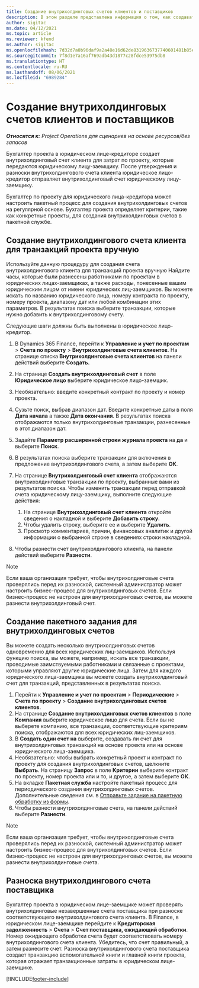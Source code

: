 ```yaml
---
title: Создание внутрихолдинговых счетов клиентов и поставщиков
description: В этом разделе представлена информация о том, как создавать внутрихолдинговые счета клиентов и поставщиков.
author: sigitac
ms.date: 04/12/2021
ms.topic: article
ms.reviewer: kfend
ms.author: sigitac
ms.openlocfilehash: 7d32d7a0b96daf9a2a48e16d62de8319636737740601481b85ee887948e31110
ms.sourcegitcommit: 7f8d1e7a16af769adb43d1877c28fdce53975db8
ms.translationtype: HT
ms.contentlocale: ru-RU
ms.lasthandoff: 08/06/2021
ms.locfileid: "6989284"
---
```

# <a name="create-intercompany-customer-and-vendor-invoices"></a>Создание внутрихолдинговых счетов клиентов и поставщиков

_**Относится к:** Project Operations для сценариев на основе ресурсов/без запасов_

Бухгалтер проекта в юридическом лице-кредиторе создает внутрихолдинговый счет клиента для затрат по проекту, которые передаются юридическому лицу-заемщику. После утверждения и разноски внутрихолдингового счета клиента юридическое лицо-кредитор отправляет внутрихолдинговый счет юридическому лицу-заемщику.

Бухгалтер по проекту для юридического лица-кредитора может настроить пакетный процесс для создания внутрихолдинговых счетов на регулярной основе. Бухгалтер проекта определяет критерии, такие как конкретные проекты, для создания внутрихолдинговых счетов в пакетной службе.

## <a name="manually-create-an-intercompany-customer-invoice-for-project-transactions"></a>Создание внутрихолдингового счета клиента для транзакций проекта вручную 

Используйте данную процедуру для создания счета внутрихолдингового клиента для транзакций проекта вручную Найдите часы, которые были разнесены работниками по проектам в юридических лицах-заемщиках, а также расходы, понесенные вашим юридическим лицом от имени юридических лиц-заемщиков. Вы можете искать по названию юридического лица, номеру контракта по проекту, номеру проекта, диапазону дат или любой комбинации этих параметров. В результатах поиска выберите транзакции, которые нужно добавить к внутрихолдинговому счету. 

Следующие шаги должны быть выполнены в юридическое лицо-кредитор. 

1. В Dynamics 365 Finance, перейти к **Управление и учет по проектам** > **Счета по проекту** > **Внутрихолдинговые счета клиентов**. На странице списка **Внутрихолдинговые счета клиентов** на панели действий выберите **Создать.**
2. На странице **Создать внутрихолдинговый счет** в поле **Юридическое лицо** выберите юридическое лицо-заемщик.
3. Необязательно: введите конкретный контракт по проекту и номер проекта.
4. Сузьте поиск, выбрав диапазон дат. Введите конкретные даты в поля **Дата начала** а также **Дата окончания**. В результатах поиска отображаются только внутрихолдинговые транзакции, разнесенные в этот диапазон дат.
5. Задайте **Параметр расширенной строки журнала проекта** на **да** и выберите **Поиск**.
6. В результатах поиска выберите транзакции для включения в предложение внутрихолдингового счета, а затем выберите **ОК**.
7. На странице **Внутрихолдинговый счет клиента** отображаются внутрихолдинговые транзакции по проекту, выбранные вами из результатов поиска. Чтобы изменить транзакции перед отправкой счета юридическому лицу-заемщику, выполните следующие действия:
  
    1. На странице **Внутрихолдинговый счет клиента** откройте сведения о накладной и выберите **Добавить строку**.
    2. Чтобы удалить строку, выберите ее и выберите **Удалить**.
    3. Просмотр комментариев, причин, финансовых аналитик и другой информации о выбранной строке в сведениях строки накладной.
    
8. Чтобы разнести счет внутрихолдингового клиента, на панели действий выберите **Разнести**.

> [!NOTE]
> Если ваша организация требует, чтобы внутрихолдинговые счета проверялись перед их разноской, системный администратор может настроить бизнес-процесс для внутрихолдинговых счетов. Если бизнес-процесс не настроен для внутрихолдинговых счетов, вы можете разнести внутрихолдинговый счет.

## <a name="create-a-batch-job-for-intercompany-invoices"></a>Создание пакетного задания для внутрихолдинговых счетов

Вы можете создать несколько внутрихолдинговых счетов одновременно для всех юридических лиц-заемщиков. Используя функцию поиска, вы можете, например, искать все транзакции, проводимые заимствуемыми работниками и связанные с проектами, которыми управляют другие юридические лица. Затем для каждого юридического лица-заемщика вы можете создать внутрихолдинговый счет для транзакций, представленных в результатах поиска.

1. Перейти к **Управление и учет по проектам** > **Периодические** > **Счета по проекту** > **Создание внутрихолдинговых счетов клиентов**.
2. На странице **Создание внутрихолдинговых счетов клиентов** в поле **Компания** выберите юридическое лицо для счета. Если вы не выберете компанию, все транзакции, соответствующие критериям поиска, отображаются для всех юридических лиц-заемщиков.
3. В **Создать один счет на** выберите, создавать ли счет для внутрихолдинговых транзакций на основе проекта или на основе юридического лица-заемщика.
4. Необязательно: чтобы выбрать конкретный проект и контракт по проекту для создания внутрихолдинговых счетов, щелкните **Выбрать**. На страницу **Запрос** в поле **Критерии** выберите контракт по проекту, номер проекта или и то, и другое, а затем выберите **ОК**.
5. На вкладке **Пакетная служба** настройте пакетный процесс для периодического создания внутрихолдинговых счетов. Дополнительные сведения см. в [Отправьте задание на пакетную обработку из формы](/dynamicsax-2012/appuser-itpro/submit-a-batch-processing-job-from-a-form).
6. Чтобы разнести внутрихолдинговые счета, на панели действий выберите **Разнести**.

> [!NOTE]
> Если ваша организация требует, чтобы внутрихолдинговые счета проверялись перед их разноской, системный администратор может настроить бизнес-процесс для внутрихолдинговых счетов. Если бизнес-процесс не настроен для внутрихолдинговых счетов, вы можете разнести внутрихолдинговые счета.

## <a name="post-the-intercompany-vendor-invoice"></a>Разноска внутрихолдингового счета поставщика

Бухгалтер проекта в юридическом лице-заемщике может проверять внутрихолдинговые незавершенные счета поставщика при разноске соответствующего внутрихолдингового счета клиента. В Finance, в юридическом лице-заемщике перейдите к **Кредиторская задолженность** > **Счета** > **Счет поставщика, ожидающий обработки**. Номер ожидающего обработки счета будет соответствовать номеру внутрихолдингового счета клиента. Убедитесь, что счет правильный, а затем разнесите счет. Разноска внутрихолдингового счета поставщика создает транзакцию вспомогательной книги и главной книги проекта, которая отражает транзакционные затраты в юридическом лице-заемщике.


[!INCLUDE[footer-include](../includes/footer-banner.md)]
